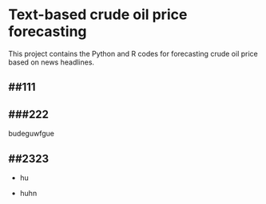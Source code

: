 # Text-based crude oil price forecasting

This project contains the Python and R codes for forecasting crude oil price based on news headlines.

##111
-----------
###222
-----------
budeguwfgue

##2323
---------
- hu

- huhn

